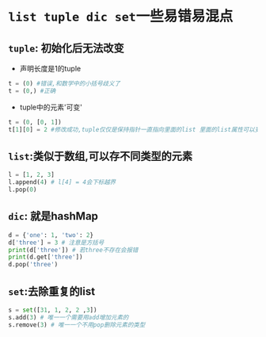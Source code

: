 `list tuple dic set`一些易错易混点
===

`tuple`: 初始化后无法改变
---
+ 声明长度是1的tuple
```Python
t = (0) #错误,和数学中的小括号歧义了
t = (0,) #正确
```

+ tuple中的元素'可变'
```python 
t = (0, [0, 1])
t[1][0] = 2 #修改成功,tuple仅仅是保持指针一直指向里面的list 里面的list属性可以变
```

`list`:类似于数组,可以存不同类型的元素
---
```python
l = [1, 2, 3]
l.append(4) # l[4] = 4会下标越界
l.pop(0)
```
`dic`: 就是hashMap
---
```python
d = {'one': 1, 'two': 2}
d['three'] = 3 # 注意是方括号
print(d['three']) # 若three不存在会报错
print(d.get['three'])
d.pop('three')
```

`set`:去除重复的list
---
```python
s = set([31, 1, 2, 2 ,3])
s.add(3) # 唯一一个需要用add增加元素的
s.remove(3) # 唯一一个不用pop删除元素的类型
```
